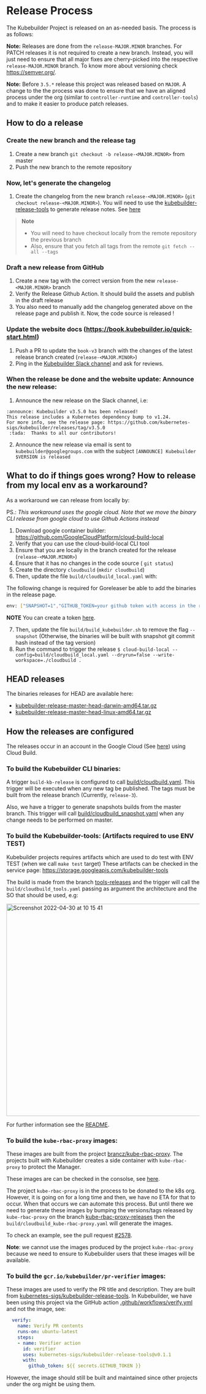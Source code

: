 # Release Process

The Kubebuilder Project is released on an as-needed basis. The process is as follows:

**Note:** Releases are done from the `release-MAJOR.MINOR` branches. For PATCH releases it is not required
to create a new branch. Instead, you will just need to ensure that all major fixes are cherry-picked into the respective
`release-MAJOR.MINOR` branch. To know more about versioning check https://semver.org/.

**Note:** Before `3.5.*` release this project was released based on `MAJOR`. A change to the
the process was done to ensure that we have an aligned process under the org (similar to `controller-runtime` and
`controller-tools`) and to make it easier to produce patch releases.

## How to do a release

### Create the new branch and the release tag

1. Create a new branch `git checkout -b release-<MAJOR.MINOR>` from master
2. Push the new branch to the remote repository

### Now, let's generate the changelog

1. Create the changelog from the new branch `release-<MAJOR.MINOR>` (`git checkout release-<MAJOR.MINOR>`).
   You will need to use the [kubebuilder-release-tools][kubebuilder-release-tools] to generate release notes. See [here][release-notes-generation]

> **Note**
> - You will need to have checkout locally from the remote repository the previous branch
> - Also, ensure that you fetch all tags from the remote `git fetch --all --tags`

### Draft a new release from GitHub

1. Create a new tag with the correct version from the new `release-<MAJOR.MINOR>` branch
2. Verify the Release Github Action. It should build the assets and publish in the draft release 
3. You also need to manually add the changelog generated above on the release page and publish it. Now, the code source is released !

### Update the website docs (https://book.kubebuilder.io/quick-start.html)

1. Push a PR to update the `book-v3` branch with the changes of the latest release branch created (`release-<MAJOR.MINOR>`)
2. Ping in the [Kubebuilder Slack channel](https://kubernetes.slack.com/archives/CAR30FCJZ) and ask for reviews.

### When the release be done and the website update: Announce the new release:

1. Announce the new release on the Slack channel, i.e:

````
:announce: Kubebuilder v3.5.0 has been released!
This release includes a Kubernetes dependency bump to v1.24.
For more info, see the release page: https://github.com/kubernetes-sigs/kubebuilder/releases/tag/v3.5.0
 :tada:  Thanks to all our contributors!
````

2. Announce the new release via email is sent to `kubebuilder@googlegroups.com` with the subject `[ANNOUNCE] Kubebuilder $VERSION is released`

## What to do if things goes wrong? How to release from my local env as a workaround?

As a workaround we can release from locally by: 

PS.: _This workaround uses the google cloud. Note that we move the binary CLI release from google cloud to use Github Actions instead_

1. Download google container builder: https://github.com/GoogleCloudPlatform/cloud-build-local
2. Verify that you can use the cloud-build-local CLI tool
3. Ensure that you are locally in the branch created for the release (`release-<MAJOR.MINOR>`)
4. Ensure that it has no changes in the code source ( `git status`)
5. Create the directory `cloudbuild` (`mkdir cloudbuild`)
6. Then, update the file `build/cloudbuild_local.yaml` with:

The following change is required for Goreleaser be able to add the binaries in the release page.

```sh
env: ["SNAPSHOT=1","GITHUB_TOKEN=your github token with access in the repo"]
```
**NOTE** You can create a token [here](https://github.com/settings/tokens/new).

7. Then, update the file `build/build_kubebuilder.sh` to remove the flag `--snapshot` (Otherwise, the binaries will be built with snapshot git commit hash instead of the tag version)
8. Run the command to trigger the release `$ cloud-build-local --config=build/cloudbuild_local.yaml --dryrun=false --write-workspace=./cloudbuild .`

## HEAD releases

The binaries releases for HEAD are available here:

- [kubebuilder-release-master-head-darwin-amd64.tar.gz](https://storage.googleapis.com/kubebuilder-release/kubebuilder-release-master-head-darwin-amd64.tar.gz)
- [kubebuilder-release-master-head-linux-amd64.tar.gz](https://storage.googleapis.com/kubebuilder-release/kubebuilder-release-master-head-linux-amd64.tar.gz)

## How the releases are configured

The releases occur in an account in the Google Cloud (See [here](https://console.cloud.google.com/cloud-build/builds?project=kubebuilder)) using Cloud Build.

### To build the Kubebuilder CLI binaries:

A trigger `build-kb-release` is configured to call [build/cloudbuild.yaml](build/cloudbuild.yaml).
This trigger will be executed when any new tag be published. 
The tags must be built from the release branch (Currently, `release-3`).

Also, we have a trigger to generate snapshots builds from the master branch.
This trigger will call [build/cloudbuild_snapshot.yaml](build/cloudbuild_snapshot.yaml)
when any change needs to be performed on master.

### To build the Kubebuilder-tools: (Artifacts required to use ENV TEST)

Kubebuilder projects requires artifacts which are used to do test with ENV TEST (when we call `make test` target)
These artifacts can be checked in the service page: https://storage.googleapis.com/kubebuilder-tools

The build is made from the branch [tools-releases](https://github.com/kubernetes-sigs/kubebuilder/tree/tools-releases) and the trigger will call the `build/cloudbuild_tools.yaml` passing 
as argument the architecture and the SO that should be used, e.g:

<img width="553" alt="Screenshot 2022-04-30 at 10 15 41" src="https://user-images.githubusercontent.com/7708031/166099666-ae9cd2df-73fe-47f6-a987-464f63df9a19.png">

For further information see the [README](https://github.com/kubernetes-sigs/kubebuilder/blob/tools-releases/README.md).

### To build the `kube-rbac-proxy` images:

These images are built from the project [brancz/kube-rbac-proxy](https://github.com/brancz/kube-rbac-proxy).
The projects built with Kubebuilder creates a side container with `kube-rbac-proxy` to protect the Manager.

These images are can be checked in the consolse, see [here](https://console.cloud.google.com/gcr/images/kubebuilder/GLOBAL/kube-rbac-proxy).

The project `kube-rbac-proxy` is in the process to be donated to the k8s org. However, it is going on for a long time and then,
we have no ETA for that to occur. When that occurs we can automate this process. But until there we need to generate these images
by bumping the versions/tags released by `kube-rbac-proxy` on the branch 
[kube-rbac-proxy-releases](https://github.com/kubernetes-sigs/kubebuilder/tree/kube-rbac-proxy-releases)
then the `build/cloudbuild_kube-rbac-proxy.yaml` will generate the images.

To check an example, see the pull request [#2578](https://github.com/kubernetes-sigs/kubebuilder/pull/2578).

**Note**: we cannot use the images produced by the project `kube-rbac-proxy` because we need to ensure
to Kubebuilder users that these images will be available.

### To build the `gcr.io/kubebuilder/pr-verifier` images:

These images are used to verify the PR title and description. They are built from [kubernetes-sigs/kubebuilder-release-tools](https://github.com/kubernetes-sigs/kubebuilder-release-tools/).
In Kubebuilder, we have been using this project via the GitHub action [.github/workflows/verify.yml](.github/workflows/verify.yml)
and not the image, see:

```yaml
  verify:
    name: Verify PR contents
    runs-on: ubuntu-latest
    steps:
    - name: Verifier action
      id: verifier
      uses: kubernetes-sigs/kubebuilder-release-tools@v0.1.1
      with:
        github_token: ${{ secrets.GITHUB_TOKEN }}
```

However, the image should still be built and maintained since other projects under the org might be using them. 

[kubebuilder-release-tools]: https://github.com/kubernetes-sigs/kubebuilder-release-tools
[release-notes-generation]: https://github.com/kubernetes-sigs/kubebuilder-release-tools/blob/master/README.md#release-notes-generation
[release-process]: https://github.com/kubernetes-sigs/kubebuilder/blob/master/VERSIONING.md#releasing 